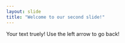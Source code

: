 ```yaml
---
layout: slide
title: "Welcome to our second slide!"
---
```

Your text truely!
Use the left arrow to go back!
